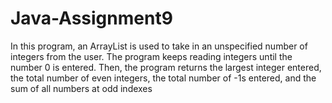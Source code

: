 # Java-Assignment9
In this program, an ArrayList is used to take in an unspecified number of integers from the user. The program keeps reading integers until the number 0 is entered. Then, the program returns the largest integer entered, the total number of even integers, the total number of -1s entered, and the sum of all numbers at odd indexes
